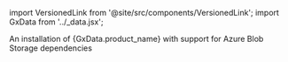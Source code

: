 import VersionedLink from '@site/src/components/VersionedLink';
import GxData from '../_data.jsx';

<span><VersionedLink to='/core/set_up_a_gx_environment/install_additional_dependencies?dependencies=abs'>An installation of {GxData.product_name} with support for Azure Blob Storage dependencies</VersionedLink></span>